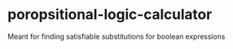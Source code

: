# poropsitional-logic-calculator
Meant for finding satisfiable substitutions for boolean expressions
